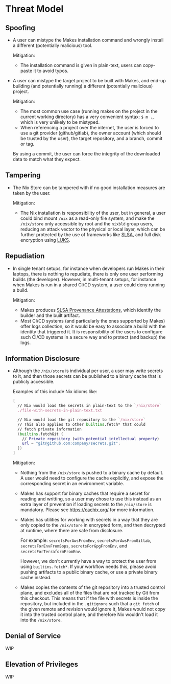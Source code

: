 # Threat Model

## Spoofing

- A user can mistype the Makes installation command
    and wrongly install a different (potentially malicious) tool.

    Mitigation:

    - The installation command is given in plain-text,
        users can copy-paste it to avoid typos.

- A user can mistype the target project to be built with Makes,
    and end-up building (and potentially running)
    a different (potentially malicious) project.

    Mitigation:

    - The most common use case
        (running makes on the project in the current working directory)
        has a very convenient syntax: `$ m .`,
        which is very unlikely to be mistyped.
    - When referencing a project over the internet,
        the user is forced to use a git provider (github/gitlab),
        the owner account (which should be trusted by the user),
        the target repository,
        and a branch, commit or tag.

    By using a commit,
    the user can force the integrity of the downloaded data
    to match what they expect.

## Tampering

- The Nix Store can be tampered with
    if no good installation measures are taken by the user.

    Mitigation:

    - The Nix installation is responsibility of the user,
        but in general,
        a user could bind mount `/nix` as a read-only file system,
        and make the `/nix/store` only accessible by root
        and the `nixbld` group users,
        reducing an attack vector to the physical or local layer,
        which can be further protected
        by the use of frameworks like [SLSA](https://slsa.dev/),
        and full disk encryption using [LUKS](https://en.wikipedia.org/wiki/LUKS).

## Repudiation

- In single tenant setups,
    for instance when developers run Makes in their laptops,
    there is nothing to repudiate,
    there is only one user performing builds (the developer).
    However,
    in multi-tenant setups,
    for instance when Makes is run in a shared CI/CD system,
    a user could deny running a build.

    Mitigation:

    - Makes produces
        [SLSA Provenance Attestations](https://slsa.dev/provenance/v0.2),
        which identify the builder and the built artifact.
    - Most CI/CD systems
        (and particularly the ones supported by Makes)
        offer logs collection,
        so it would be easy to associate a build
        with the identity that triggered it.
        It is responsibility of the users
        to configure such CI/CD systems
        in a secure way and to protect (and backup) the logs.

## Information Disclosure

- Although the `/nix/store` is individual per user,
    a user may write secrets to it,
    and then those secrets can be published to a binary cache
    that is publicly accessible.

    Examples of this include Nix idioms like:

    ```nix
    [
      // Nix would load the secrets in plain-text to the `/nix/store`
      ./file-with-secrets-in-plain-text.txt

      // Nix would load the git repository to the `/nix/store`
      // This also applies to other builtins.fetch* that could
      // fetch private information
      (builtins.fetchGit {
        // Private repository (with potential intellectual property)
        url = "git@github.com:company/secrets.git";
      })
    ]
    ```

    Mitigation:

    - Nothing from the `/nix/store`
        is pushed to a binary cache by default.
        A user would need to configure the cache explicitly,
        and expose the corresponding secret
        in an environment variable.
    - Makes has support for binary caches
        that require a secret for reading and writting,
        so a user may chose to use this instead
        as an extra layer of prevention
        if loading secrets to the `/nix/store` is mandatory.
        Please see <https://cachix.org/> for more information.
    - Makes has utilities for working with secrets in a way
        that they are only copied to the `/nix/store`
        in encrypted form,
        and then decrypted at runtime,
        where there are safe from disclosure.

        For example:
        `secretsForAwsFromEnv`,
        `secretsForAwsFromGitlab`,
        `secretsForEnvFromSops`,
        `secretsForGpgFromEnv`, and
        `secretsForTerraformFromEnv`.

        However, we don't currently have a way to protect the user
        from using `builtins.fetch*`.
        If your workflow needs this,
        please avoid pushing artifacts to a public binary cache,
        or use a private binary cache instead.

    - Makes copies the contents of the git repository
        into a trusted control plane,
        and excludes all of the files
        that are not tracked by Git
        from this checkout.
        This means that if the file with secrets is inside the repository,
        but included in the `.gitignore`
        such that a `git fetch` of the given remote and revision
        would ignore it,
        Makes would not copy it into the trusted control plane,
        and therefore Nix wouldn't load it into the `/nix/store`.

## Denial of Service

WIP

## Elevation of Privileges

WIP
